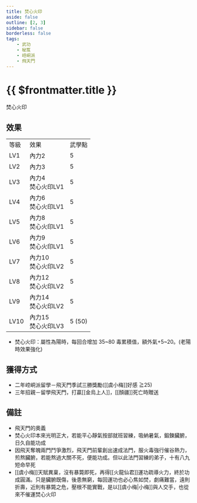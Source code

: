 ```yaml
---
title: 焚心火印
aside: false
outline: [2, 3]
sidebar: false
borderless: false
tags:
    - 武功
    - 秘笈
    - 崆峒派
    - 飛天門
---
```


# {{ $frontmatter.title }}

<BookItemIcon :size="`medium`" :needLink="false" :no="7009"></BookItemIcon>

焚心火印
<br clear="all" />

## 效果

<table>
    <tr>
        <td>等級</td>
        <td>效果</td>
        <td>武學點</td>
    </tr>
    <tr>
        <td>LV1</td>
        <td>內力2</td>
        <td>5</td>
    </tr>
    <tr>
        <td>LV2</td>
        <td>內力3</td>
        <td>5</td>
    </tr>
    <tr>
        <td>LV3</td>
        <td>內力4<br>焚心火印LV1</td>
        <td>5</td>
    </tr>
    <tr>
        <td>LV4</td>
        <td>內力6<br>焚心火印LV1</td>
        <td>5</td>
    </tr>
    <tr>
        <td>LV5</td>
        <td>內力8<br>焚心火印LV1</td>
        <td>5</td>
    </tr>
    <tr>
        <td>LV6</td>
        <td>內力9<br>焚心火印LV1</td>
        <td>5</td>
    </tr>
    <tr>
        <td>LV7</td>
        <td>內力10<br>焚心火印LV2</td>
        <td>5</td>
    </tr>
    <tr>
        <td>LV8</td>
        <td>內力12<br>焚心火印LV2</td>
        <td>5</td>
    </tr>
    <tr>
        <td>LV9</td>
        <td>內力14<br>焚心火印LV2</td>
        <td>5</td>
    </tr>
    <tr>
        <td>LV10</td>
        <td>內力15<br>焚心火印LV3</td>
        <td>5 (50)</td>
    </tr>
</table>

-   焚心火印：屬性為陽時，每回合增加 35~80 毒累積值，額外氣+5~20。(老陽時效果強化)

## 獲得方式

-   二年崆峒派留學－飛天門季試三勝獎勵([[虞小梅]]好感 ≧25)
-   三年招親－留學飛天門，打贏[[金烏上人]]，[[顏疆]]死亡時贈送

## 備註

-   飛天門的奧義
-   焚心火印本來光明正大，若能平心靜氣按部就班習練，吸納暑氣，鍛鍊臟腑，日久自能功成
-   因飛天奪魄兩門鬥爭激烈，飛天門前輩創出速成法門，服火毒強行催谷熱力，煎熬臟腑，若能熬過大關不死，便能功成。但以此法門習練的弟子，十有八九短命早死
-   [[虞小梅]]天賦異稟，沒有暴斃即死，再得[[火龍仙君]]運功疏導火力，終於功成圓滿。只是臟腑既傷，後患無窮，每回運功也必心焦如焚，劇痛難當，遠則折壽，近則有暴斃之危，壓根不能實戰，是以[[虞小梅|小梅]]與人交手，也從來不催運焚心火印
